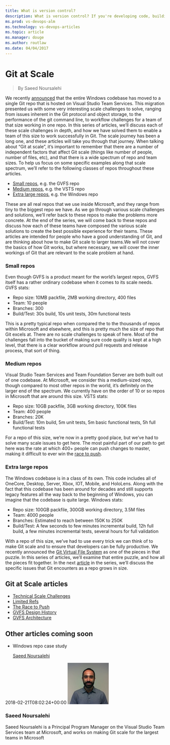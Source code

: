 ```yaml
---
title: What is version control?
description: What is version control? If you're developing code, building websites, or writing documentation, using version control is essential to protect your work.
ms.prod: vs-devops-alm
ms.technology: vs-devops-articles
ms.topic: article
ms.manager: douge
ms.author: routlaw
ms.date: 04/04/2017
---
```

# Git at Scale
> By Saeed Noursalehi

We recently
[announced](https://blogs.msdn.microsoft.com/bharry/2017/05/24/the-largest-git-repo-on-the-planet/)
that the entire Windows codebase has moved to a single Git repo that is
hosted on Visual Studio Team Services. This migration presented us with
some very interesting scale challenges to solve, ranging from issues
inherent in the Git protocol and object storage, to the performance of
the git command line, to workflow challenges for a team of that size
working in one repo. In this series of articles, we’ll discuss each of
these scale challenges in depth, and how we have solved them to enable a
team of this size to work successfully in Git.
The scale journey has been a long one, and these articles will take you
through that journey. When talking about “Git at scale”, it’s important
to remember that there are a number of independent factors that affect
Git scale (things like number of people, number of files, etc), and that
there is a wide spectrum of repo and team sizes. To help us focus on
some specific examples along that scale spectrum, we’ll refer to the
following classes of repos throughout these articles.

- [Small repos](#small-repos), e.g. the GVFS repo
- [Medium repos](#medium-repos), e.g. the VSTS repo
- [Extra large repos](#extra-large-repos), e.g. the Windows repo

These are all real repos that we use inside Microsoft, and they range
from tiny to the biggest repo we have. As we go through various scale
challenges and solutions, we’ll refer back to these repos to make the
problems more concrete. At the end of the series, we will come back to
these repos and discuss how each of these teams have composed the
various scale solutions to create the best possible experience for their
teams.
These articles are intended for people who have a good understanding of
Git, and are thinking about how to make Git scale to larger teams.We
will not cover the basics of how Git works, but where necessary, we will
cover the inner workings of Git that are relevant to the scale problem
at hand.

### Small repos

Even though GVFS is a product meant for the world’s largest repos, GVFS
itself has a rather ordinary codebase when it comes to its scale needs.
GVFS stats:

- Repo size: 10MB packfile, 2MB working directory, 400 files
- Team: 10 people
- Branches: 300
- Build/Test: 30s build, 10s unit tests, 30m functional tests

This is a pretty typical repo when compared the to the thousands of
repos within Microsoft and elsewhere, and this is pretty much the size
of repo that Git excels at. There are no scale challenges to speak of
here. Most of the challenges fall into the bucket of making sure code
quality is kept at a high level, that there is a clear workflow around
pull requests and release process, that sort of thing.

### Medium repos

Visual Studio Team Services and Team Foundation Server are both built
out of one codebase. At Microsoft, we consider this a medium-sized repo,
though compared to most other repos in the world, it’s definitely on the
larger end of the spectrum. We currently have on the order of 10 or so
repos in Microsoft that are around this size.
VSTS stats:

- Repo size: 10GB packfile, 3GB working directory, 100K files
- Team: 400 people
- Branches: 20K
- Build/Test: 10m build, 5m unit tests, 5m basic functional tests, 5h full functional tests

For a repo of this size, we’re now in a pretty good place, but we’ve had
to solve many scale issues to get here. The most painful part of our
path to get here was the rate at which 400+ people can push changes to
master, making it difficult to ever win the [race to push](race-to-push.md).

### Extra large repos

The Windows codebase is in a class of its own. This code includes all of
OneCore, Desktop, Server, Xbox, IOT, Mobile, and HoloLens. Along with
the fact that this codebase has been around for decades and still
supports legacy features all the way back to the beginning of Windows,
you can imagine that the codebase is quite large.
Windows stats:

- Repo size: 100GB packfile, 300GB working directory, 3.5M files
- Team: 4000 people
- Branches: Estimated to reach between 150K to 250K
- Build/Test: A few seconds to few minutes incremental build, 12h full build, a few minutes incremental tests, several hours for full validation

With a repo of this size, we’ve had to use every trick we can think of
to make Git scale and to ensure that developers can be fully productive.
We recently announced the [Git Virtual File
System](https://blogs.msdn.microsoft.com/visualstudioalm/2017/02/03/announcing-gvfs-git-virtual-file-system/)
as one of the pieces in that puzzle. In this series of articles, we’ll
examine that entire puzzle, and how all the pieces fit together.
In the next
[article](technical-scale-challenges.md)
in the series, we’ll discuss the specific issues that Git encounters as
a repo grows in size.

## Git at Scale articles

- [Technical Scale Challenges](technical-scale-challenges.md)
- [Limited Refs](limited-refs.md)
- [The Race to Push](race-to-push.md)
- [GVFS Design History](gvfs-design-history.md)
- [GVFS  Architecture](gvfs-architecture.md)

## Other articles coming soon

- Windows repo case study

  [Saeed Noursalehi](https://www.visualstudio.com/author/sanoursa/ "Posts by Saeed Noursalehi")
  
2018-02-21T08:02:24+00:00 
![Saeed Noursalehi](_img/Saeed-Noursalehi_avatar_1495566196-130x130.jpg)
### Saeed Noursalehi
Saeed Noursalehi is a Principal Program Manager on the Visual Studio
Team Services team at Microsoft, and works on making Git scale for the
largest teams in Microsoft